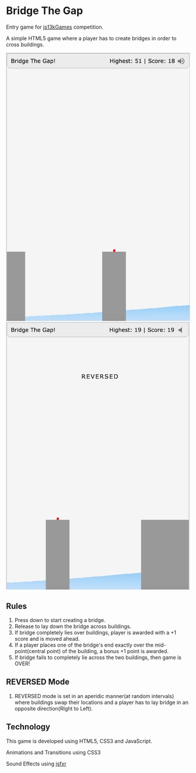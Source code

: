 Bridge The Gap
==============

Entry game for [js13kGames](http://2015.js13kgames.com/) competition.

A simple HTML5 game where a player has to create bridges in order to cross buildings.

![alt text](screenshots/normal_mode_sound_on.png "Normal mode with sound on")
![alt text](screenshots/reversed_mode_sound_off.png "Reversed mode with sound off")


Rules
-----

1. Press down to start creating a bridge.
2. Release to lay down the bridge across buildings.
3. If bridge completely lies over buildings, player is awarded with a +1 score and is moved ahead.
4. If a player places one of the bridge's end exactly over the mid-point(central point) of the building, a bonus +1 point is awarded.
5. If bridge fails to completely lie across the two buildings, then game is OVER!

REVERSED Mode
-------------

1. REVERSED mode is set in an aperidic manner(at random intervals) where buildings swap their locations and a player has to lay bridge in an opposite direction(RIght to Left).

Technology
----------

This game is developed using HTML5, CSS3 and JavaScript.

Animations and Transitions using CSS3

Sound Effects using [jsfxr](https://github.com/mneubrand/jsfxr)
